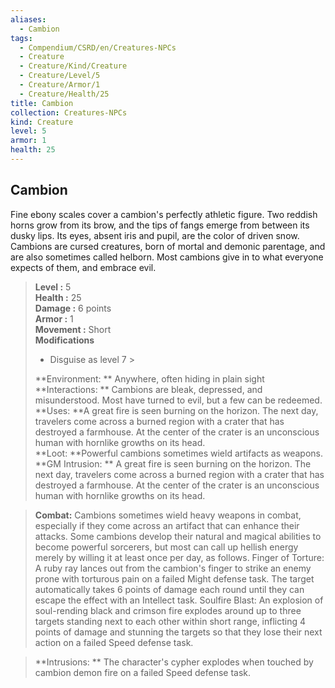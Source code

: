 ```yaml
---
aliases:
  - Cambion
tags:
  - Compendium/CSRD/en/Creatures-NPCs
  - Creature
  - Creature/Kind/Creature
  - Creature/Level/5
  - Creature/Armor/1
  - Creature/Health/25
title: Cambion
collection: Creatures-NPCs
kind: Creature
level: 5
armor: 1
health: 25
---
```

## Cambion  
Fine ebony scales cover a cambion's perfectly athletic figure. Two reddish horns grow from
its brow, and the tips of fangs emerge from between its dusky lips. Its eyes, absent iris and
pupil, are the color of driven snow. Cambions are cursed creatures, born of mortal and
demonic parentage, and are also sometimes called helborn. Most cambions give in to what
everyone expects of them, and embrace evil.  

  
> **Level :** 5  
> **Health :** 25  
> **Damage :** 6 points  
> **Armor :** 1  
> **Movement :** Short  
> **Modifications**  
>- Disguise as level 7 >
>  
> **Environment: ** Anywhere, often hiding in plain sight  
> **Interactions: ** Cambions are bleak, depressed, and misunderstood. Most have turned to evil, but a few can be redeemed.  
> **Uses: **A great fire is seen burning on the horizon. The next day, travelers come across a burned region with a crater that has destroyed a farmhouse. At the center of the crater is an unconscious human with hornlike growths on its head.  
> **Loot: **Powerful cambions sometimes wield artifacts as weapons.  
> **GM Intrusion: ** A great fire is seen burning on the horizon. The next day, travelers come across a burned region with a crater that has destroyed a farmhouse. At the center of the crater is an unconscious human with hornlike growths on its head.  

> **Combat:** 
> Cambions sometimes wield heavy weapons in combat, especially if they come across an artifact that can enhance their attacks. Some cambions develop their natural and magical abilities to become powerful sorcerers, but most can call up hellish energy merely by willing it at least once per day, as follows.
Finger of Torture: A ruby ray lances out from the cambion's finger to strike an enemy prone with torturous pain on a failed Might defense task. The target automatically takes 6 points of damage each round until they can escape the effect with an Intellect task.
Soulfire Blast: An explosion of soul-rending black and crimson fire explodes around up to three targets standing next to each other within short range, inflicting 4 points of damage and stunning the targets so that they lose their next action on a failed Speed defense task.  
  

> **Intrusions: ** 
> The character's cypher explodes when touched by cambion demon fire on a failed Speed defense task.  

